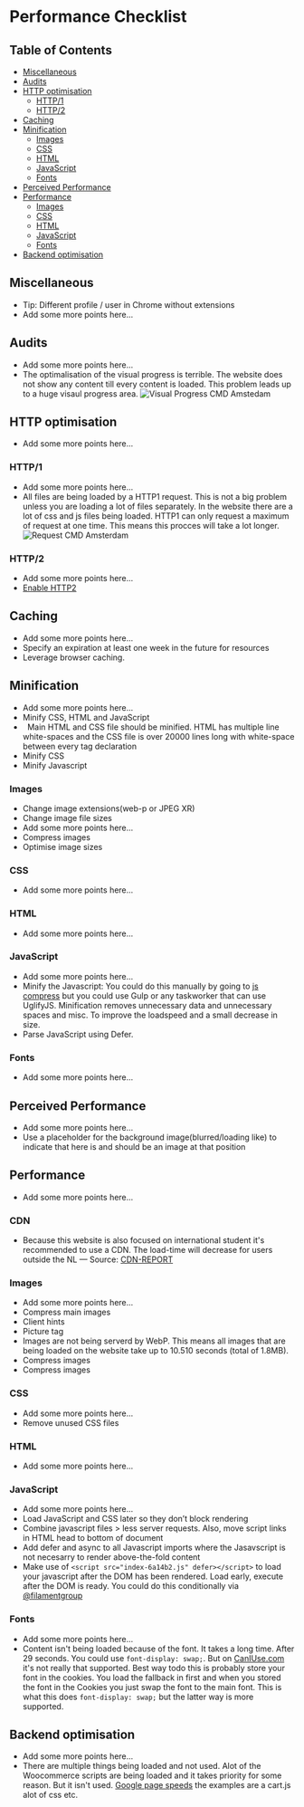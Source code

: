 # Performance Checklist

## Table of Contents

*   [Miscellaneous](#miscellaneous)
*   [Audits](#audits)
*   [HTTP optimisation](#http-optimisation)
    *   [HTTP/1](#http1)
    *   [HTTP/2](#http2)
*   [Caching](#caching)
*   [Minification](#minification)
    *   [Images](#images)
    *   [CSS](#css)
    *   [HTML](#html)
    *   [JavaScript](#javascript)
    *   [Fonts](#fonts)
*   [Perceived Performance](#perceived-performance)
*   [Performance](#performance)
    *   [Images](#images-1)
    *   [CSS](#css-1)
    *   [HTML](#html-1)
    *   [JavaScript](#javascript-1)
    *   [Fonts](#fonts-1)
*   [Backend optimisation](#backend-optimisation)

## Miscellaneous

*   Tip: Different profile / user in Chrome without extensions
*   Add some more points here...

## Audits

*   Add some more points here...
*   The optimalisation of the visual progress is terrible.
    The website does not show any content till every content is loaded.
    This problem leads up to a huge visaul progress area. 
    ![Visual Progress CMD Amstedam](https://raw.githubusercontent.com/dipsaus9/performance-matters-checklist/master/visual%20progress%20cmd%20amsterdam.png)

## HTTP optimisation

*   Add some more points here...

### HTTP/1

*   Add some more points here...
*   All files are being loaded by a HTTP1 request.
    This is not a big problem unless you are loading a lot of files separately.
    In the website there are a lot of css and js files being loaded.
    HTTP1 can only request a maximum of request at one time.
    This means this procces will take a lot longer.
    ![Request CMD Amsterdam](https://raw.githubusercontent.com/dipsaus9/performance-matters-checklist/master/73aee4dda5a82919ab88d80fb735fb79.png)

### HTTP/2

*   Add some more points here...
*   [Enable HTTP2](https://tools.keycdn.com/http2-test)

## Caching

*   Add some more points here...
*   Specify an expiration at least one week in the future for resources
*   Leverage browser caching.

## Minification

*   Add some more points here...
*   Minify CSS, HTML and JavaScript
*   Main HTML and CSS file should be minified.
    HTML has multiple line white-spaces and the CSS file is over 20000 lines long
    with white-space between every tag declaration
*   Minify CSS
*   Minify Javascript

### Images

*   Change image extensions(web-p or JPEG XR)
*   Change image file sizes
*   Add some more points here...
*   Compress images
*   Optimise image sizes

### CSS

*   Add some more points here...

### HTML

*   Add some more points here...

### JavaScript

*   Add some more points here...
*   Minify the Javascript: You could do this manually by going to [js compress](https://jscompress.com/) but you could use Gulp or any taskworker that can use UglifyJS. Minification removes unnecessary data and unnecessary spaces and misc. To improve the loadspeed and a small decrease in size.
*   Parse JavaScript using Defer.

### Fonts

*   Add some more points here...

## Perceived Performance

*   Add some more points here...
*   Use a placeholder for the background image(blurred/loading like) to indicate that here is and should be an image at that position

## Performance

*   Add some more points here...

### CDN

*   Because this website is also focused on international student it's recommended to use a CDN.
    The load-time will decrease for users outside the NL — Source:
    [CDN-REPORT](http://www.whatsmycdn.com/?uri=https%3A%2F%2Fwww.cmd-amsterdam.nl%2F&location=NA)

### Images

*   Add some more points here...
*   Compress main images
*   Client hints
*   Picture tag
*   Images are not being serverd by WebP.
    This means all images that are being loaded on the website take up to 10.510 seconds (total of 1.8MB).
*   Compress images
*   Compress images

### CSS

*   Add some more points here...
*   Remove unused CSS files

### HTML

*   Add some more points here...

### JavaScript

*   Add some more points here...
*   Load JavaScript and CSS later so they don’t block rendering
*   Combine javascript files > less server requests. Also, move script links in HTML head to bottom of document
*   Add defer and async to all Javascript imports where the Jasavscript is not necesarry to render above-the-fold content
*   Make use of `<script src="index-6a14b2.js" defer></script>` to load your javascript after the DOM has been rendered. Load early, execute after the DOM is ready. You could do this conditionally via [@filamentgroup](https://github.com/filamentgroup/loadJS)

### Fonts

*   Add some more points here...
*   Content isn't being loaded because of the font. It takes a long time. After 29 seconds. You could use `font-display: swap;`. But on [CanIUse.com](https://caniuse.com/#search=font-display) it's not really that supported. Best way todo this is probably store your font in the cookies. You load the fallback in first and when you stored the font in the Cookies you just swap the font to the main font. This is what this does `font-display: swap;` but the latter way is more supported.

## Backend optimisation

*   Add some more points here...
*   There are multiple things being loaded and not used. Alot of the Woocommerce scripts are being loaded and it takes priority for some reason. But it isn't used. [Google page speeds](https://developers.google.com/speed/pagespeed/insights/?url=https%3A%2F%2Fwww.cmd-amsterdam.nl%2F) the examples are a cart.js alot of css etc.  
